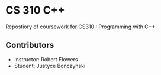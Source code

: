 # CS 310 C++
Repostiory of coursework for CS310 : Programming with C++

## Contributors 
- Instructor: Robert Flowers
- Student: Justyce Bonczynski

